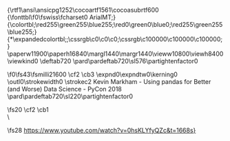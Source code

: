 {\rtf1\ansi\ansicpg1252\cocoartf1561\cocoasubrtf600
{\fonttbl\f0\fswiss\fcharset0 ArialMT;}
{\colortbl;\red255\green255\blue255;\red0\green0\blue0;\red255\green255\blue255;}
{\*\expandedcolortbl;;\cssrgb\c0\c0\c0;\cssrgb\c100000\c100000\c100000;}
\paperw11900\paperh16840\margl1440\margr1440\vieww10800\viewh8400\viewkind0
\deftab720
\pard\pardeftab720\sl576\partightenfactor0

\f0\fs43\fsmilli21600 \cf2 \cb3 \expnd0\expndtw0\kerning0
\outl0\strokewidth0 \strokec2 Kevin Markham - Using pandas for Better (and Worse) Data Science - PyCon 2018\
\pard\pardeftab720\sl220\partightenfactor0

\fs20 \cf2 \cb1 \
\

\fs28 https://www.youtube.com/watch?v=0hsKLYfyQZc&t=1668s}